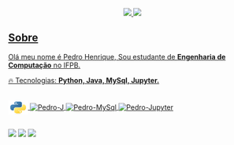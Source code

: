 
<div align="center">
  <a href="https://github.com/PedroHenriqueGuerra">
  <img height="180em" src="https://github-readme-stats.vercel.app/api?username=PedroHenriqueGuerra&show_icons=true&theme=highcontrast&include_all_commits=true&count_private=true"/>
  <img height="180em" src="https://github-readme-stats.vercel.app/api/top-langs/?username=PedroHenriqueGuerra&layout=compact&langs_count=7&theme=highcontrast"/>
</div>
  
  
## Sobre
<p align="left"> 
Olá meu nome é Pedro Henrique, Sou estudante de <strong>Engenharia de Computação</strong> no IFPB.
</p>

  
<p align="left">
  🔥 Tecnologias: <strong>Python, Java, MySql, Jupyter.</strong>
</p>
  
<div style="display: inline_block"><br>
<img align="center" alt="Pedro-Python" height="30" width="40" src="https://raw.githubusercontent.com/devicons/devicon/master/icons/python/python-original.svg">
<img align="center" alt="Pedro-J" height="30" width="40"  src="https://cdn.jsdelivr.net/gh/devicons/devicon/icons/java/java-original.svg" />
<img align="center" alt="Pedro-MySql" height="30" width="40" src="https://cdn.jsdelivr.net/gh/devicons/devicon/icons/mysql/mysql-original.svg" /> 
<img align="center" alt="Pedro-Jupyter" height="30" width="40" src="https://cdn.jsdelivr.net/gh/devicons/devicon/icons/jupyter/jupyter-original-wordmark.svg" />
</div>
  
 ##
  
<div> 
 <a href="https://instagram.com/pedroguerra__21" target="_blank"><img src="https://img.shields.io/badge/-Instagram-%23E4405F?style=for-the-badge&logo=instagram&logoColor=white" target="_blank"></a>
 <a href = "mailto:phenrique.hgaagh@gmail.com"><img src="https://img.shields.io/badge/-Gmail-%23333?style=for-the-badge&logo=gmail&logoColor=white" target="_blank"></a>
 <a href="https://www.linkedin.com/in/pedro-henrique-guerra-de-abreu-6029a1222" target="_blank"><img src="https://img.shields.io/badge/-LinkedIn-%230077B5?style=for-the-badge&logo=linkedin&logoColor=white" target="_blank"></a> 
 
</div>
